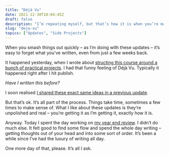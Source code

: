 ```yaml
---
title: "Déjà Vu"
date: 2021-12-30T18:04:45Z
draft: false
description: "I’m repeating myself, but that’s how it is when you’re making sense of things."
slug: "deja-vu"
topics: ["Updates", "Side Projects"]
---
```


When you smash things out quickly – as I’m doing with these updates – it’s easy to forget what you’ve written, even from just a few weeks back. 

It happened yesterday, when I wrote about [structing this course around a bunch of practical projects](/writing/resilient-research/). I had that funny feeling of Déjà Vu. Typically it happened right after I hit publish. 

*Have I written this before?* 

I soon realised [I shared these exact same ideas in a previous update](/writing/course-utility/).

But that’s ok. It’s all part of the process. Things take time, sometimes a few times to make sense of. What I like about these updates is they’re unpolished and real – you’re getting it as I’m getting it, exactly how it is.

Anyway. Today I spent the day working on [my year end review](/writing/2021-review/). I didn’t do much else. It felt good to find some flow and spend the whole day writing – getting thoughts out of your head and into some sort of order. It’s been a while since I’ve had the luxury of writing all day. 

One more day of that, please. It’s all I ask.